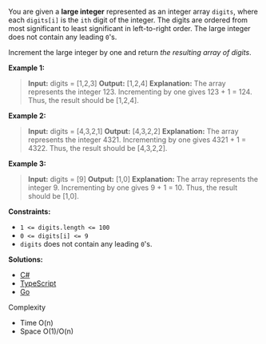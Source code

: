 You are given a **large integer** represented as an integer array `digits`, where each `digits[i]` is the `ith` digit of the integer. The digits are ordered from most significant to least significant in left-to-right order. The large integer does not contain any leading `0`'s.

Increment the large integer by one and return _the resulting array of digits_.

**Example 1:**

> **Input:** digits = [1,2,3]
> **Output:** [1,2,4]
> **Explanation:** The array represents the integer 123.
> Incrementing by one gives 123 + 1 = 124.
> Thus, the result should be [1,2,4].

**Example 2:**

> **Input:** digits = [4,3,2,1]
> **Output:** [4,3,2,2]
> **Explanation:** The array represents the integer 4321.
> Incrementing by one gives 4321 + 1 = 4322.
> Thus, the result should be [4,3,2,2].

**Example 3:**

> **Input:** digits = [9]
> **Output:** [1,0]
> **Explanation:** The array represents the integer 9.
> Incrementing by one gives 9 + 1 = 10.
> Thus, the result should be [1,0].

**Constraints:**

- `1 <= digits.length <= 100`
- `0 <= digits[i] <= 9`
- `digits` does not contain any leading `0`'s.

 **Solutions:**

 - [C#](/math/plus-one/plus-one.cs)
 - [TypeScript](/math/plus-one/plus-one.ts)
 - [Go](/math/plus-one/plus-one.go)

Complexity
- Time O(n)
- Space O(1)/O(n)